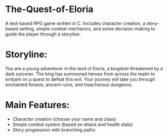 # The-Quest-of-Eloria
A text-based RPG game written in C. Includes character creation, a story-based setting, simple combat mechanics, and some decision-making to guide the player through a storyline.
# Storyline:
You are a young adventurer in the land of Eloria, a kingdom threatened by a dark sorcerer. The king has summoned heroes from across the realm to embark on a quest to defeat this evil. Your journey will take you through enchanted forests, ancient ruins, and treacherous dungeons.
# Main Features:
- Character creation (choose your name and class)
- Simple combat system (based on attack and health stats)
- Story progression with branching paths

